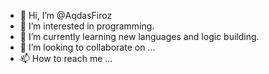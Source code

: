- 👋 Hi, I’m @AqdasFiroz
- 👀 I’m interested in programming.
- 🌱 I’m currently learning new languages and logic building.
- 💞️ I’m looking to collaborate on ...
- 📫 How to reach me ...

<!---
AqdasFiroz/AqdasFiroz is a ✨ special ✨ repository because its `README.md` (this file) appears on your GitHub profile.
You can click the Preview link to take a look at your changes.
--->
